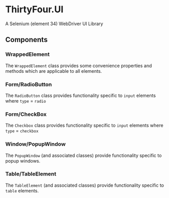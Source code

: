 # ThirtyFour.UI
A Selenium (element 34) WebDriver UI Library

## Components

### WrappedElement
The `WrappedElement` class provides some convenience properties and methods which are applicable to all elements.

### Form/RadioButton
The `RadioButton` class provides functionality specific to `input` elements where `type` = `radio`

### Form/CheckBox
The `Checkbox` class provides functionality specific to `input` elements where `type` = `checkbox` 

### Window/PopupWindow
The `PopupWindow` (and associated classes) provide functionality specific to popup windows.

### Table/TableElement
The `TableElement` (and associated classes) provide functionality specific to `table` elements.

